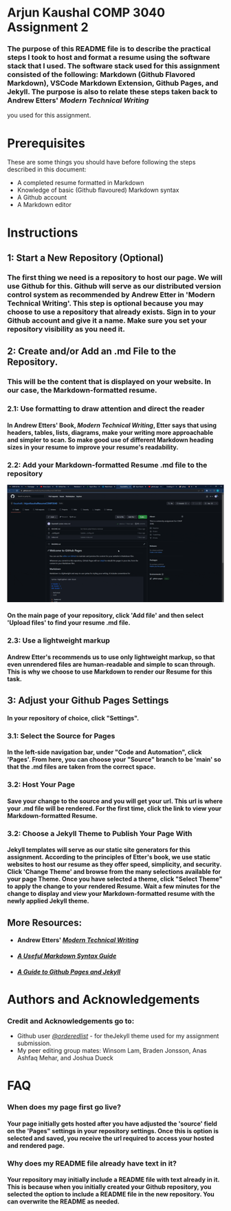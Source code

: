 # Arjun Kaushal COMP 3040 Assignment 2

### The purpose of this README file is to describe the practical steps I took to host and format a resume using the software stack that I used. The software stack used for this assignment consisted of the following: Markdown (Github Flavored Markdown), VSCode Markdown Extension, Github Pages, and Jekyll. The purpose is also to relate these steps taken back to Andrew Etters' *Modern Technical Writing*
you used for this assignment.

# Prerequisites
These are some things you should have before following the steps described in this document: 
* A completed resume formatted in Markdown
* Knowledge of basic (Github flavoured) Markdown syntax
* A Github account
* A Markdown editor


# Instructions

## **1: Start a New Repository (Optional)**

### The first thing we need is a repository to host our page. We will use Github for this. Github will serve as our distributed version control system as recommended by Andrew Etter in 'Modern Technical Writing'. This step is optional because you may choose to use a repository that already exists. Sign in to your Github account and give it a name. Make sure you set your repository visibility as you need it.


## **2: Create and/or Add an .md File to the Repository.**

### This will be the content that is displayed on your website. In our case, the Markdown-formatted resume. 


### **2.1: Use formatting to draw attention and direct the reader**
#### In Andrew Etters' Book, *Modern Technical Writing*, Etter says that using  headers, tables, lists, diagrams, make your writing more approachable and simpler to scan. So make good use of different Markdown heading sizes in your resume to improve your resume's readability.

### **2.2: Add your Markdown-formatted Resume .md file to the repository**
![Click 'Add File' and then 'Upload Files' to select your resume .md file](3040clip.gif "Click 'Add File' and then 'Upload Files' to select your resume .md file") 
#### On the main page of your repository, click 'Add file' and then select 'Upload files' to find your resume .md file. 

### **2.3: Use a lightweight markup**
#### Andrew Etter's recommends us to use only lightweight markup, so that even unrendered files are human-readable and simple to scan through. This is why we choose to use Markdown to render our Resume for this task.


## **3: Adjust your Github Pages Settings**
#### In your repository of choice, click "Settings". 

### **3.1: Select the Source for Pages**
#### In the left-side navigation bar, under "Code and Automation", click 'Pages'. From here, you can choose your "Source" branch to be 'main' so that the .md files are taken from the correct space.

### **3.2: Host Your Page**
#### Save your change to the source and you will get your url. This url is where your .md file will be rendered. For the first time, click the link to view your Markdown-formatted Resume.

### **3.2: Choose a Jekyll Theme to Publish Your Page With**
#### Jekyll templates will serve as our static site generators for this assignment. According to the principles of Etter's book, we use static websites to host our resume as they offer speed, simplicity, and security. Click 'Change Theme' and browse from the many selections available for your page Theme. Once you have selected a theme, click "Select Theme" to apply the change to your rendered Resume. Wait a few minutes for the change to display and view your Markdown-formatted resume with the newly applied Jekyll theme.

## More Resources:
* #### Andrew Etters' *[*Modern Technical Writing*](https://www.amazon.ca/Modern-Technical-Writing-Introduction-Documentation-ebook/dp/B01A2QL9SS)*
* #### *[A Useful Markdown Syntax Guide](https://www.markdownguide.org/basic-syntax/#urls-and-email-addresses)*
* #### *[A Guide to Github Pages and Jekyll](https://docs.github.com/en/pages/setting-up-a-github-pages-site-with-jekyll/creating-a-github-pages-site-with-jekyll)*

# Authors and Acknowledgements

### Credit and Acknowledgements go to:
*  Github user *[@orderedlist](https://github.com/orderedlist)* - for theJekyll theme used for my assignment submission.
*  My peer editing group mates: Winsom Lam, Braden Jonsson, Anas Ashfaq Mehar, and Joshua Dueck 


# FAQ

### **When does my page first go live?**
#### Your page initially gets hosted after you have adjusted the 'source' field on the 'Pages" settings in your repository settings. Once this is option is selected and saved, you receive the url required to access your hosted and rendered page.

### **Why does my README file already have text in it?**
#### Your repository may initially include a README file with text already in it. This is because when you initially created your Github repository, you selected the option to include a README file in the new repository. You can overwrite the README as needed.

